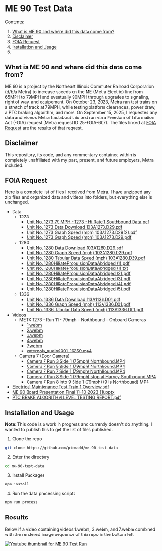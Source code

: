 # ME 90 Test Data

Contents:
1. [What is ME 90 and where did this data come from?](#what-is-me-90-and-where-did-this-data-come-from)
2. [Disclaimer](#disclaimer)
3. [FOIA Request](#foia-request)
4. [Installation and Usage](#installation-and-usage)
5. 

## What is ME 90 and where did this data come from?
ME 90 is a project by the Northeast Illinois Commuter Railroad Corporation (d/b/a Metra) to increase speeds on the ME (Metra Electric) line from 65MPH to 79MPH and eventually 90MPH through upgrades to signaling, right of way, and equipement. On October 23, 2023, Metra ran test trains on a stretch of track at 79MPH, while testing platform clearences, power draw, a PTC braking algorithm, and more. On September 15, 2025, I requested any data and videos Metra had about this test run via a Freedom of Information Act (FOIA) request (Metra request ID 25-FOIA-607). The files linked at [FOIA Request](#foia-request) are the results of that request.

## Disclaimer
This repository, its code, and any commentary contained within is completely unaffiliated with my past, present, and future employers, Metra included.

## FOIA Request
Here is a complete list of files I received from Metra. I have unzipped any zip files and organized data and videos into folders, but everything else is unchanged.
- Data
  - 1273
    - [Unit No. 1273 79 MPH - 1273 - Hi Rate 1 Southbound Data.pdf](https://foia.piemadd.com/metra/25-FOIA-607/data/1273/Unit%20No.%201273%2079%20MPH%20-%201273%20-%20Hi%20Rate%201%20Southbound%20Data.pdf)
    - [Unit No. 1273 Data Download 103A1273.D29.pdf](https://foia.piemadd.com/metra/25-FOIA-607/data/1273/Unit%20No.%201273%20Data%20Download%20103A1273.D29.pdf)
    - [Unit No. 1273 Graph Speed (mph) 103A1273.D29(2).pdf](https://foia.piemadd.com/metra/25-FOIA-607/data/1273/Unit%20No.%201273%20Graph%20Speed%20(mph)%20103A1273.D29(2).pdf)
    - [Unit No. 1273 Graph Speed (mph) 103A1273.D29.pdf](https://foia.piemadd.com/metra/25-FOIA-607/data/1273/Unit%20No.%201273%20Graph%20Speed%20(mph)%20103A1273.D29.pdf)
  - 1280
    - [Unit No. 1280 Data Download 103A1280.D29.pdf](https://foia.piemadd.com/metra/25-FOIA-607/data/1280/Unit%20No.%201280%20Data%20Download%20103A1280.D29.pdf)
    - [Unit No. 1280 Graph Speed (mph) 103A1280.D29.pdf](https://foia.piemadd.com/metra/25-FOIA-607/data/1280/Unit%20No.%201280%20Graph%20Speed%20(mph)%20103A1280.D29.pdf)
    - [Unit No. 1280 Tabular Data Speed (mph) 103A1280.D29.pdf](https://foia.piemadd.com/metra/25-FOIA-607/data/1280/Unit%20No.%201280%20Tabular%20Data%20Speed%20(mph)%20103A1280.D29.pdf)
    - [Unit No. 1280HiRatePropulsionDataAbridged (1).pdf](https://foia.piemadd.com/metra/25-FOIA-607/data/1280/Unit%20No.%201280HiRatePropulsionDataAbridged%20(1).pdf)
    - [Unit No. 1280HiRatePropulsionDataAbridged (1).txt](https://foia.piemadd.com/metra/25-FOIA-607/data/1280/Unit%20No.%201280HiRatePropulsionDataAbridged%20(1).txt)
    - [Unit No. 1280HiRatePropulsionDataAbridged (2).pdf](https://foia.piemadd.com/metra/25-FOIA-607/data/1280/Unit%20No.%201280HiRatePropulsionDataAbridged%20(2).pdf)
    - [Unit No. 1280HiRatePropulsionDataAbridged (3).pdf](https://foia.piemadd.com/metra/25-FOIA-607/data/1280/Unit%20No.%201280HiRatePropulsionDataAbridged%20(3).pdf)
    - [Unit No. 1280HiRatePropulsionDataAbridged (4).pdf](https://foia.piemadd.com/metra/25-FOIA-607/data/1280/Unit%20No.%201280HiRatePropulsionDataAbridged%20(4).pdf)
    - [Unit No. 1280HiRatePropulsionDataAbridged (5).pdf](https://foia.piemadd.com/metra/25-FOIA-607/data/1280/Unit%20No.%201280HiRatePropulsionDataAbridged%20(5).pdf)
  - 1336
    - [Unit No. 1336 Data Download 113A1136.D01.pdf](https://foia.piemadd.com/metra/25-FOIA-607/data/1336/Unit%20No.%201336%20Data%20Download%20113A1136.D01.pdf)
    - [Unit No. 1336 Graph Speed (mph) 113A1336.D01.pdf](https://foia.piemadd.com/metra/25-FOIA-607/data/1336/Unit%20No.%201336%20Graph%20Speed%20(mph)%20113A1336.D01.pdf)
    - [Unit No. 1336 Tabular Data Speed (mph) 113A1336.D01.pdf](https://foia.piemadd.com/metra/25-FOIA-607/data/1336/Unit%20No.%201336%20Tabular%20Data%20Speed%20(mph)%20113A1336.D01.pdf)
- Videos
  - METX 1273 - Run 11 - 79mph - Northbound - Onboard Cameras
    - [1.webm](https://foia.piemadd.com/metra/25-FOIA-607/videos/1273_run11_79mph_northbound_onboard/1.webm)
    - [2.webm](https://foia.piemadd.com/metra/25-FOIA-607/videos/1273_run11_79mph_northbound_onboard/2.webm)
    - [3.webm](https://foia.piemadd.com/metra/25-FOIA-607/videos/1273_run11_79mph_northbound_onboard/3.webm)
    - [4.webm](https://foia.piemadd.com/metra/25-FOIA-607/videos/1273_run11_79mph_northbound_onboard/4.webm)
    - [7.webm](https://foia.piemadd.com/metra/25-FOIA-607/videos/1273_run11_79mph_northbound_onboard/7.webm)
    - [externals_audio0001-16259.mp4](https://foia.piemadd.com/metra/25-FOIA-607/videos/1273_run11_79mph_northbound_onboard/externals_audio0001-16259.mp4)
  - Camera 7 (Door Camera)
    - [Camera 7 Run 3 Side 1 (75mph) Northbound.MP4](https://foia.piemadd.com/metra/25-FOIA-607/videos/camera_7_door/Camera%207%20Run%203%20Side%201%20(75mph)%20Northbound.MP4)
    - [Camera 7 Run 5 Side 1 (79mph) Northbound.MP4](https://foia.piemadd.com/metra/25-FOIA-607/videos/camera_7_door/Camera%207%20Run%205%20Side%201%20(79mph)%20Northbound.MP4)
    - [Camera 7 Run 7 Side 1 (79mph) NorthBound.MP4](https://foia.piemadd.com/metra/25-FOIA-607/videos/camera_7_door/Camera%207%20Run%207%20Side%201%20(79mph)%20NorthBound.MP4)
    - [Camera 7 Run 8 Side 1 (79mph) stop at Harvey Southbound.MP4](https://foia.piemadd.com/metra/25-FOIA-607/videos/camera_7_door/Camera%207%20Run%208%20Side%201%20(79mph)%20stop%20at%20Harvey%20Southbound.MP4)
    - [Camera 7 Run 8 into 9 Side 1 (79mph) (9 is Northbound).MP4](https://foia.piemadd.com/metra/25-FOIA-607/videos/camera_7_door/Camera%207%20Run%208%20into%209%20Side%201%20(79mph)%20(9%20is%20Northbound).MP4)
- [Electrical Maintenance Test Train 1 Overview.pdf](https://foia.piemadd.com/metra/25-FOIA-607/Electrical%20Maintenance%20Test%20Train%201%20Overview.pdf)
- [ME 90 Board Presentation Final 11-10-2023 (1).pptx](https://foia.piemadd.com/metra/25-FOIA-607/ME%2090%20Board%20Presentation%20Final%2011-10-2023%20(1).pptx)
- [PTC BRAKE ALGORITHM LEVEL TESTING REPORT.pdf](https://foia.piemadd.com/metra/25-FOIA-607/PTC%20BRAKE%20ALGORITHM%20LEVEL%20TESTING%20REPORT.pdf) 

## Installation and Usage

**Note**: This code is a work in progress and currently doesn't do anything. I wanted to publish this to get the list of files published.

1. Clone the repo
```sh
git clone https://github.com/piemadd/me-90-test-data
```
2. Enter the directory
```sh
cd me-90-test-data
```
3. Install Packages
```sh
npm install
```
4. Run the data processing scripts
```sh
npm run process
```

## Results
Below if a video containing videos 1.webm, 3.webm, and 7.webm combined with the rendered image sequence of this repo in the bottom left.

[![Youtube thumbnail for ME 90 Test Run](https://img.youtube.com/vi/-PheVPytGTQ/maxresdefault.jpg)](https://www.youtube.com/watch?v=-PheVPytGTQ)